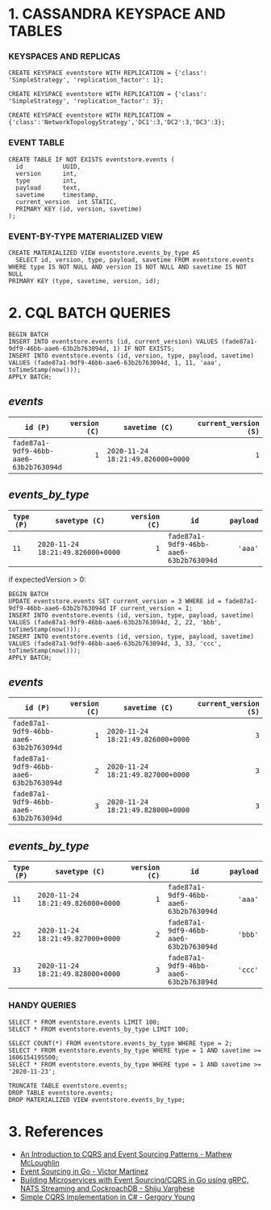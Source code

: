 


# 1. CASSANDRA KEYSPACE AND TABLES

### KEYSPACES AND REPLICAS
```
CREATE KEYSPACE eventstore WITH REPLICATION = {'class': 'SimpleStrategy', 'replication_factor': 1};
```

```
CREATE KEYSPACE eventstore WITH REPLICATION = {'class': 'SimpleStrategy', 'replication_factor': 3};
```

```
CREATE KEYSPACE eventstore WITH REPLICATION = {'class':'NetworkTopologyStrategy','DC1':3,'DC2':3,'DC3':3};
```

### EVENT TABLE
```
CREATE TABLE IF NOT EXISTS eventstore.events (
  id           UUID,
  version      int,
  type         int,
  payload      text,
  savetime     timestamp,
  current_version  int STATIC,
  PRIMARY KEY (id, version, savetime)
);
```

### EVENT-BY-TYPE MATERIALIZED VIEW
```
CREATE MATERIALIZED VIEW eventstore.events_by_type AS
  SELECT id, version, type, payload, savetime FROM eventstore.events WHERE type IS NOT NULL AND version IS NOT NULL AND savetime IS NOT NULL
PRIMARY KEY (type, savetime, version, id);
```

# 2. CQL BATCH QUERIES
```
BEGIN BATCH
INSERT INTO eventstore.events (id, current_version) VALUES (fade87a1-9df9-46bb-aae6-63b2b763094d, 1) IF NOT EXISTS;
INSERT INTO eventstore.events (id, version, type, payload, savetime) VALUES (fade87a1-9df9-46bb-aae6-63b2b763094d, 1, 11, 'aaa', toTimeStamp(now()));
APPLY BATCH;
```

## *events*

| `id (P)` | `version (C)` | `savetime (C)` | `current_version (S)` | `payload` | `type` |
|----------|--------------:|----------------|----------------------:|----------:|-------:| 
|`fade87a1-9df9-46bb-aae6-63b2b763094d` | `1` | `2020-11-24 18:21:49.826000+0000` | `1` | `'aaa'` | `11` |


## *events_by_type*

| `type (P)` | `savetype (C)` | `version (C)` | `id` | `payload` |
|------------|----------------|--------------:|------|----------:| 
|`11`| `2020-11-24 18:21:49.826000+0000` | `1` | `fade87a1-9df9-46bb-aae6-63b2b763094d`|`'aaa'`|




if expectedVersion > 0:

```
BEGIN BATCH
UPDATE eventstore.events SET current_version = 3 WHERE id = fade87a1-9df9-46bb-aae6-63b2b763094d IF current_version = 1;
INSERT INTO eventstore.events (id, version, type, payload, savetime) VALUES (fade87a1-9df9-46bb-aae6-63b2b763094d, 2, 22, 'bbb', toTimeStamp(now()));
INSERT INTO eventstore.events (id, version, type, payload, savetime) VALUES (fade87a1-9df9-46bb-aae6-63b2b763094d, 3, 33, 'ccc', toTimeStamp(now()));
APPLY BATCH;
```

## *events*

| `id (P)` | `version (C)` | `savetime (C)` | `current_version (S)` | `payload` | `type` |
|----------|--------------:|----------------|----------------------:|----------:|-------:| 
|`fade87a1-9df9-46bb-aae6-63b2b763094d` | `1` | `2020-11-24 18:21:49.826000+0000` | `3` | `'aaa'` | `11` |
|`fade87a1-9df9-46bb-aae6-63b2b763094d` | `2` | `2020-11-24 18:21:49.827000+0000` | `3` | `'bbb'` | `22` |
|`fade87a1-9df9-46bb-aae6-63b2b763094d` | `3` | `2020-11-24 18:21:49.828000+0000` | `3` | `'ccc'` | `33` |

## *events_by_type*

| `type (P)` | `savetype (C)` | `version (C)` | `id` | `payload` |
|------------|----------------|--------------:|------|----------:| 
|`11`| `2020-11-24 18:21:49.826000+0000` | `1` | `fade87a1-9df9-46bb-aae6-63b2b763094d`|`'aaa'`|
|`22`| `2020-11-24 18:21:49.827000+0000` | `2` | `fade87a1-9df9-46bb-aae6-63b2b763094d`|`'bbb'`|
|`33`| `2020-11-24 18:21:49.828000+0000` | `3` | `fade87a1-9df9-46bb-aae6-63b2b763094d`|`'ccc'`|



### HANDY QUERIES
```
SELECT * FROM eventstore.events LIMIT 100;
SELECT * FROM eventstore.events_by_type LIMIT 100;

SELECT COUNT(*) FROM eventstore.events_by_type WHERE type = 2;
SELECT * FROM eventstore.events_by_type WHERE type = 1 AND savetime >= 1606154195500;
SELECT * FROM eventstore.events_by_type WHERE type = 1 AND savetime >= '2020-11-23';

TRUNCATE TABLE eventstore.events;
DROP TABLE eventstore.events;
DROP MATERIALIZED VIEW eventstore.events_by_type;
```

# 3. References
- [An Introduction to CQRS and Event Sourcing Patterns - Mathew McLoughlin]([https://www.youtube.com/watch?v=9a1PqwFrMP0])
- [Event Sourcing in Go - Victor Martínez](https://victoramartinez.com/posts/event-sourcing-in-go/)
- [Building Microservices with Event Sourcing/CQRS in Go using gRPC, NATS Streaming and CockroachDB - Shiju Varghese](https://shijuvar.medium.com/building-microservices-with-event-sourcing-cqrs-in-go-using-grpc-nats-streaming-and-cockroachdb-983f650452aa)
- [Simple CQRS Implementation in C# - Gergory Young](https://github.com/gregoryyoung/m-r/tree/master/SimpleCQRS)
